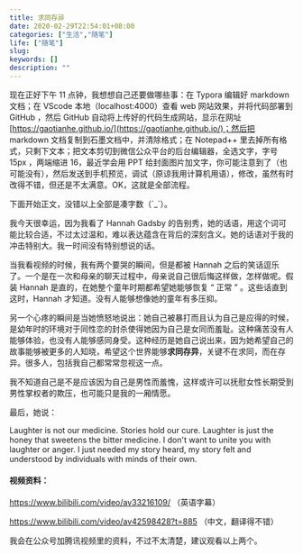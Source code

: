 ```yaml
---
title: 求同存异
date: 2020-02-29T22:54:01+08:00
categories: ["生活","随笔"]
life: ["随笔"]
slug: 
keywords: []
description: ""
---
```


现在正好下午 11 点钟，我想想自己还要做哪些事：在 Typora 编辑好 markdown 文档；在 VScode 本地（localhost:4000）查看 web 网站效果，并将代码部署到 GitHub ，然后 GitHub 自动将上传好的代码生成网站，显示在网址 [https://gaotianhe.github.io/](https://gaotianhe.github.io/)；然后把 markdown 文档复制到石墨文档中，并清除格式；在 Notepad++ 里去掉所有格式，只剩下文本；把文本剪切到微信公众平台的后台编辑器，全选文字，字号 15px ，两端缩进 16，最近学会用 PPT 给封面图片加文字，你可能注意到了（也可能没有），然后发送到手机预览，调试（原谅我用计算机用语），修改，虽然有时改得不错，但还是不太满意。OK，这就是全部流程。

下面开始正文，没错以上全部是凑字数（\`_\`）。

我今天很幸运，因为我看了 Hannah Gadsby 的告别秀，她的话语，用这个词可能比较合适，不过太过温和，难以表达蕴含在背后的深刻含义。她的话语对于我的冲击特别大。我一时间没有特别想说的话。

当我看视频的时候，我有两个要哭的瞬间，但是都被 Hannah 之后的笑话逗乐了。一个是在一次和母亲的聊天过程中，母亲说自己很后悔这样做，怎样做呢。假装 Hannah 是直的，在她整个童年时期都希望她能够恢复 “ 正常 ” 。这些话直到这时，Hannah 才知道。没有人能够想像她的童年有多压抑。

另一个心疼的瞬间是当她愤怒地说出：她自己被暴打而且认为自己是应得的时候，是幼年时的环境对于同性恋的封杀使得她因为自己是女同而羞耻。这种痛苦没有人能够体验，也没有人能够感同身受。这种经历是她自己说出来，因为她希望自己的故事能够被更多的人知晓，希望这个世界能够**求同存异**，关键不在求同，而在存异。很多人，包括我自己都常常忽视这一点。

我不知道自己是不是应该因为自己是男性而羞愧，这样或许可以抚慰女性长期受到男性掌权者的欺压，也可能只是我的一厢情愿。

最后，她说：

Laughter is not our medicine. Stories hold our cure. Laughter is just the honey that sweetens the bitter medicine. I don't want to unite you with laughter or anger. I just needed my story heard, my story felt and understood by individuals with minds of their own.

#### 视频资料：

https://www.bilibili.com/video/av33216109/ （英语字幕）

https://www.bilibili.com/video/av42598428?t=885 （中文，翻译得不错）

我会在公众号加腾讯视频里的资料，不过不太清楚，建议观看以上两个。